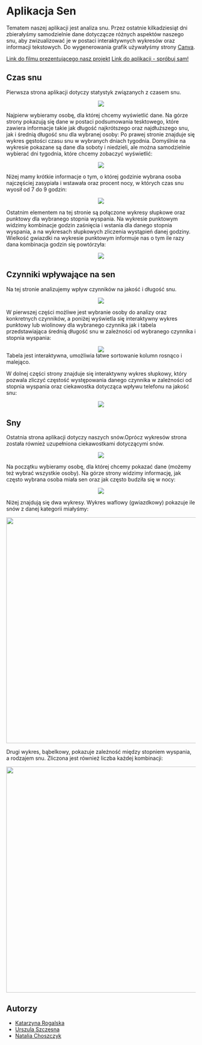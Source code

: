 
# Aplikacja Sen

Tematem naszej aplikacji jest analiza snu. Przez ostatnie kilkadziesiąt dni zbierałyśmy samodzielnie dane dotyczącze różnych aspektów naszego snu, aby zwizualizować je w postaci interaktywnych wykresów oraz informacji tekstowych. Do wygenerowania grafik używałyśmy strony [Canva](https://www.canva.com/).

[Link do filmu prezentującego nasz projekt](https://youtu.be/unM7Zj-k74w)
[Link do aplikacji - spróbuj sam!]("https://katarzyna-rogalska-rstudioprojects.shinyapps.io/SenApplication/")


## Czas snu
Pierwsza strona aplikacji dotyczy statystyk związanych z czasem snu.
<div style="text-align: center;">
    <img src="screenshots/czas.png"/>
</div>

Najpierw wybieramy osobę, dla której chcemy wyświetlić dane.
Na górze strony pokazują się dane w postaci podsumowania tesktowego, które zawiera informacje takie jak długość najkrótszego oraz najdłuższego snu, jak i średnią długość snu dla wybranej osoby:
Po prawej stronie znajduje się wykres gęstości czasu snu w wybranych dniach tygodnia. Domyślnie na wykresie pokazane są dane dla soboty i niedzieli, ale można samodzielnie wybierać dni tygodnia, które chcemy zobaczyć wyświetlić:
<div style="text-align: center;">
    <img src="screenshots/wykres_czas1.png"/>
</div>

Niżej mamy krótkie informacje o tym, o której godzinie wybrana osoba najczęściej zasypiała i wstawała oraz procent nocy, w których czas snu wyosił od 7 do 9 godzin:

<div style="text-align: center;">
    <img src="screenshots/wykres_czas2.png"/>
</div>

Ostatnim elementem na tej stronie są połączone wykresy słupkowe oraz punktowy dla wybranego stopnia wyspania.
Na wykresie punktowym widzimy kombinacje godzin zaśnięcia i wstania dla danego stopnia wyspania, a na wykresach słupkowych zliczenia wystąpień danej godziny. Wielkość gwiazdki na wykresie punktowym informuje nas o tym ile razy dana kombinacja godzin się powtórzyła:

<div style="text-align: center;">
    <img src="screenshots/wykres_czas3.png"/>
</div>


## Czynniki wpływające na sen

Na tej stronie analizujemy wpływ czynników na jakość i długość snu.
<div style="text-align: center;">
    <img src="screenshots/czynniki.png"/>
</div>

W pierwszej części możliwe jest wybranie osoby do analizy oraz konkretnych czynników, a poniżej wyświetla się interaktywny wykres punktowy lub wiolinowy dla wybranego czynnika
jak i  tabela przedstawiająca średnią długość snu w zależności od wybranego czynnika i stopnia wyspania:
<div style="text-align: center;">
    <img src="screenshots/wykres_czynniki1.png"/>
</div>
Tabela jest interaktywna, umożliwia łatwe sortowanie kolumn rosnąco i malejąco.

W dolnej części strony znajduje się interaktywny wykres słupkowy, który pozwala zliczyć częstość występowania danego czynnika w zależności od stopnia wyspania oraz
ciekawostka dotycząca wpływu telefonu na jakość snu:
<div style="text-align: center;">
    <img src="screenshots/wykres_czynniki2.png"/>
</div>

## Sny
Ostatnia strona aplikacji dotyczy naszych snów.Oprócz wykresów strona została również uzupełniona ciekawostkami dotyczącymi snów.
<div style="text-align: center;">
    <img src="screenshots/sny.png"/>
</div>

Na początku wybieramy osobę, dla której chcemy pokazać dane (możemy też wybrać wszystkie osoby).
Na górze strony widzimy informację, jak często wybrana osoba miała sen oraz jak często budziła się w nocy:
<div style="text-align: center;">
    <img src="screenshots/sny_wykres1.png"/>
</div>

Niżej znajdują się dwa wykresy. Wykres waflowy (gwiazdkowy) pokazuje ile snów z danej kategorii miałyśmy:
<div style="text-align: center;">
    <img src="screenshots/sny_wykres2.png" width ="600"/>
</div>

Drugi wykres, bąbelkowy, pokazuje zależność między stopniem wyspania, a rodzajem snu. Zliczona jest również liczba każdej kombinacji:
<div style="text-align: center;">
    <img src="screenshots/sny_wykres3.png" width="600"/>
</div>


## Autorzy

- [Katarzyna Rogalska](https://github.com/katarzynarogalska)
- [Urszula Szczęsna](https://github.com/ulaszczesna)
- [Natalia Choszczyk](https://github.com/nataliachoszczyk)

